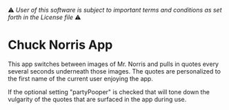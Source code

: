 :warning: *User of this software is subject to important terms and conditions as set forth in the License file* :warning:

# Chuck Norris App

This app switches between images of Mr. Norris and pulls in quotes every several seconds underneath those images. The quotes are personalized to the first name of the current user enjoying the app. 

If the optional setting "partyPooper" is checked that will tone down the vulgarity of the quotes that are surfaced in the app during use.
